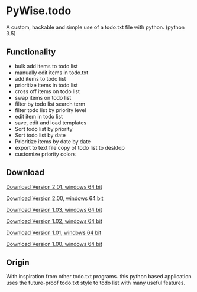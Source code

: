 # PyWise.todo
A custom, hackable and simple use of a todo.txt file with python. (python 3.5)

## Functionality
- bulk add items to todo list
- manually edit items in todo.txt
- add items to todo list
- prioritize items in todo list
- cross off items on todo list
- swap items on todo list
- filter by todo list search term
- filter todo list by priority level
- edit item in todo list
- save, edit and load templates
- Sort todo list by priority
- Sort todo list by date
- Prioritize items by date by date
- export to text file copy of todo list to desktop
- customize priority colors

## Download

[Download Version 2.01, windows 64 bit](http://clktr4ck.com/io6y)

[Download Version 2.00, windows 64 bit](http://clktr4ck.com/e6r2)

[Download Version 1.03, windows 64 bit](http://34.gs/jb3z)

[Download Version 1.02, windows 64 bit](https://www.dropbox.com/sh/2wgyhlfokejsvkz/AADm0U6YBkYZAZ_dVD9W0VFDa?dl=1)

[Download Version 1.01, windows 64 bit](https://www.dropbox.com/sh/e54cz16eoc929ay/AABYhia_C8_JvjCskFNTZVw4a?dl=1)

[Download Version 1.00, windows 64 bit](https://www.dropbox.com/sh/jgequag905nqj5b/AADKew73f3nw6_TKhTv50R8sa?dl=1)

## Origin
With inspiration from other todo.txt programs. this python based application uses the future-proof todo.txt style to todo list with many useful features. 
